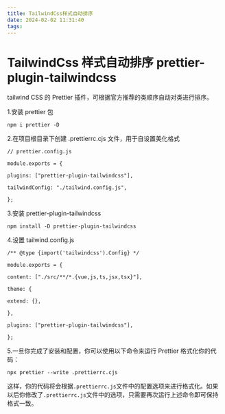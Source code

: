 ```yaml
---
title: TailwindCss样式自动排序
date: 2024-02-02 11:31:40
tags:
---
```


# TailwindCss 样式自动排序 prettier-plugin-tailwindcss

tailwind CSS 的 Prettier 插件，可根据官方推荐的类顺序自动对类进行排序。

1.安装 prettier 包

`npm i prettier -D`

2.在项目根目录下创建 .prettierrc.cjs 文件，用于自设置美化格式

`// prettier.config.js`

`module.exports = {`

`plugins: ["prettier-plugin-tailwindcss"],`

`tailwindConfig: "./tailwind.config.js",`

`};`

3.安装 prettier-plugin-tailwindcss

`npm install -D prettier-plugin-tailwindcss`

4.设置 tailwind.config.js

`/** @type {import('tailwindcss').Config} */`

`module.exports = {`

`content: ["./src/**/*.{vue,js,ts,jsx,tsx}"],`

`theme: {`

`extend: {},`

`},`

`plugins: ["prettier-plugin-tailwindcss"],`

`};`

5.一旦你完成了安装和配置，你可以使用以下命令来运行 Prettier 格式化你的代码：

`npx prettier --write .prettierrc.cjs`

这样，你的代码将会根据`.prettierrc.js`文件中的配置选项来进行格式化。如果以后你修改了`.prettierrc.js`文件中的选项，只需要再次运行上述命令即可保持格式一致。
